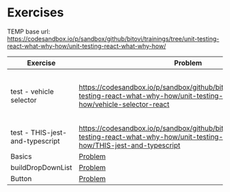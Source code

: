 # Exercises

TEMP base url: https://codesandbox.io/p/sandbox/github/bitovi/trainings/tree/unit-testing-react-what-why-how/unit-testing-react-what-why-how/

| Exercise                        | Problem                                                                                                                                                            | Solution                                                                                                                                                             |
| ------------------------------- | ------------------------------------------------------------------------------------------------------------------------------------------------------------------ | -------------------------------------------------------------------------------------------------------------------------------------------------------------------- |
| test - vehicle selector         | https://codesandbox.io/p/sandbox/github/bitovi/trainings/tree/unit-testing-react-what-why-how/unit-testing-react-what-why-how/vehicle-selector-react               | Runs, but can't run tests... use for multiple exercises?                                                                                                             |
| test - THIS-jest-and-typescript | https://codesandbox.io/p/sandbox/github/bitovi/trainings/tree/unit-testing-react-what-why-how/unit-testing-react-what-why-how/THIS-jest-and-typescript             | ?? helpful?                                                                                                                                                          |
| Basics                          | [Problem](https://codesandbox.io/p/sandbox/github/bitovi/trainings/tree/unit-testing-react-what-why-how/unit-testing-react-what-why-how/Basics/problem)            | [Solution](https://codesandbox.io/p/sandbox/github/bitovi/trainings/tree/unit-testing-react-what-why-how/unit-testing-react-what-why-how/Basics/solution)            |
| buildDropDownList               | [Problem](https://codesandbox.io/p/sandbox/github/bitovi/trainings/tree/unit-testing-react-what-why-how/unit-testing-react-what-why-how/buildDropDownList/problem) | [Solution](https://codesandbox.io/p/sandbox/github/bitovi/trainings/tree/unit-testing-react-what-why-how/unit-testing-react-what-why-how/buildDropDownList/solution) |
| Button                          | [Problem](https://codesandbox.io/p/sandbox/github/bitovi/trainings/tree/unit-testing-react-what-why-how/unit-testing-react-what-why-how/Button/problem)            | [Solution](https://codesandbox.io/p/sandbox/github/bitovi/trainings/tree/unit-testing-react-what-why-how/unit-testing-react-what-why-how/Button/solution)            |
